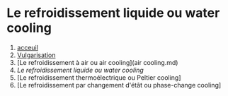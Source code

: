 <h1> Le refroidissement liquide ou water cooling </h1>

1. [acceuil](index.md)
1. [Vulgarisation](vulgarisation.md)
1. [Le refroidissement à air ou air cooling](air cooling.md)
1. *Le refroidissement liquide ou water cooling*
1. [Le refroidissement thermoélectrique ou Peltier cooling]
1. [Le refroidissement par changement d'étât ou phase-change cooling]

